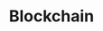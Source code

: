 ---
name: Rajesh Gupta
email: rgupta@ucsd.edu
photo: assets/images/gupta.png
website: mesl.ucsd.edu
domain: B17
title: Blockchain
bio: "Rajesh Gupta serves as a founding director of the Halıcıoğlu Data Science Institute and as a distinguished professor of Computer Science and Engineering at UC San Diego. His research is in embedded and cyber-physical systems with a focus on sensor data organization and its use in optimization and analytics. Prof. Gupta holds Qualcomm Endowed Chair in Embedded Microsystems at UC San Diego and INRIA International Chair at the French international research institute in Rennes, Bretagne Atlantique. He is a Fellow of the IEEE, the ACM and the American Association for the Advancement of Science (AAAS)."
description: "The project will build upon earlier work on GymCoin and Goodwill coins to explore the world of new distributed applications that rely upon Blockchain properties."
summer: 
oldstudent: https://ylsphere.github.io/ethstates_project_website/
prerequisites: None
time: TBD (Schedule with mentor), In-Person
style: Mostly as a listener to the students.
seats: 4
tag: Applied Data Science
---